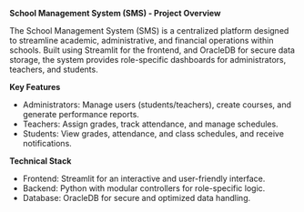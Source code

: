 **School Management System (SMS) - Project Overview**

The School Management System (SMS) is a centralized platform designed to streamline academic, administrative, and financial operations within schools. Built using Streamlit for the frontend, and OracleDB for secure data storage, the system provides role-specific dashboards for administrators, teachers, and students.

**Key Features**
*   Administrators: Manage users (students/teachers), create courses, and generate performance reports.
*   Teachers: Assign grades, track attendance, and manage schedules.
*   Students: View grades, attendance, and class schedules, and receive notifications.

**Technical Stack**
*    Frontend: Streamlit for an interactive and user-friendly interface.
*    Backend: Python with modular controllers for role-specific logic.
*    Database: OracleDB for secure and optimized data handling.
